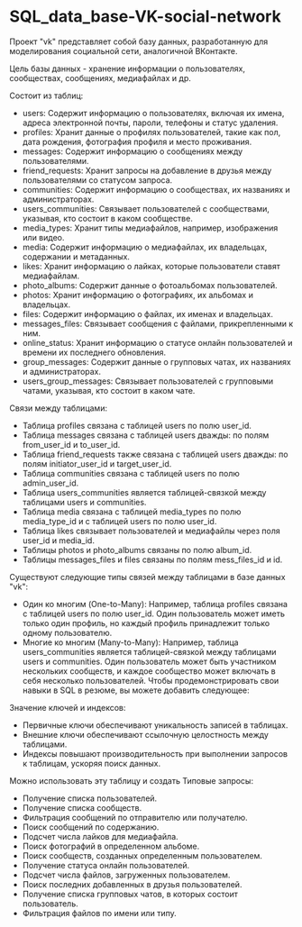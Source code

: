 # SQL_data_base-VK-social-network

Проект "vk" представляет собой базу данных, разработанную для моделирования социальной сети, аналогичной ВКонтакте. 

Цель базы данных - хранение информации о пользователях, сообществах, сообщениях, медиафайлах и др.

Состоит из таблиц:
- users: Содержит информацию о пользователях, включая их имена, адреса электронной почты, пароли, телефоны и статус удаления.
- profiles: Хранит данные о профилях пользователей, такие как пол, дата рождения, фотография профиля и место проживания.
- messages: Содержит информацию о сообщениях между пользователями.
- friend_requests: Хранит запросы на добавление в друзья между пользователями со статусом запроса.
- communities: Содержит информацию о сообществах, их названиях и администраторах.
- users_communities: Связывает пользователей с сообществами, указывая, кто состоит в каком сообществе.
- media_types: Хранит типы медиафайлов, например, изображения или видео.
- media: Содержит информацию о медиафайлах, их владельцах, содержании и метаданных.
- likes: Хранит информацию о лайках, которые пользователи ставят медиафайлам.
- photo_albums: Содержит данные о фотоальбомах пользователей.
- photos: Хранит информацию о фотографиях, их альбомах и владельцах.
- files: Содержит информацию о файлах, их именах и владельцах.
- messages_files: Связывает сообщения с файлами, прикрепленными к ним.
- online_status: Хранит информацию о статусе онлайн пользователей и времени их последнего обновления.
- group_messages: Содержит данные о групповых чатах, их названиях и администраторах.
- users_group_messages: Связывает пользователей с групповыми чатами, указывая, кто состоит в каком чате.

Связи между таблицами:
- Таблица profiles связана с таблицей users по полю user_id.
- Таблица messages связана с таблицей users дважды: по полям from_user_id и to_user_id.
- Таблица friend_requests также связана с таблицей users дважды: по полям initiator_user_id и target_user_id.
- Таблица communities связана с таблицей users по полю admin_user_id.
- Таблица users_communities является таблицей-связкой между таблицами users и communities.
- Таблица media связана с таблицей media_types по полю media_type_id и с таблицей users по полю user_id.
- Таблица likes связывает пользователей и медиафайлы через поля user_id и media_id.
- Таблицы photos и photo_albums связаны по полю album_id.
- Таблицы messages_files и files связаны по полям mess_files_id и id.

Существуют следующие типы связей между таблицами в базе данных "vk":
- Один ко многим (One-to-Many):
  Например, таблица profiles связана с таблицей users по полю user_id. Один пользователь может иметь только один профиль, но   каждый профиль принадлежит только одному пользователю.
- Многие ко многим (Many-to-Many):
  Например, таблица users_communities является таблицей-связкой между таблицами users и communities. Один пользователь может   быть участником нескольких сообществ, и каждое сообщество может включать в себя несколько пользователей.
  Чтобы продемонстрировать свои навыки в SQL в резюме, вы можете добавить следующее:


Значение ключей и индексов:
- Первичные ключи обеспечивают уникальность записей в таблицах.
- Внешние ключи обеспечивают ссылочную целостность между таблицами.
- Индексы повышают производительность при выполнении запросов к таблицам, ускоряя поиск данных.

Можно использовать эту таблицу и создать Типовые запросы:
- Получение списка пользователей.
- Получение списка сообществ.
- Фильтрация сообщений по отправителю или получателю.
- Поиск сообщений по содержанию.
- Подсчет числа лайков для медиафайла.
- Поиск фотографий в определенном альбоме.
- Поиск сообществ, созданных определенным пользователем.
- Получение статуса онлайн пользователей.
- Подсчет числа файлов, загруженных пользователем.
- Поиск последних добавленных в друзья пользователей.
- Получение списка групповых чатов, в которых состоит пользователь.
- Фильтрация файлов по имени или типу.


